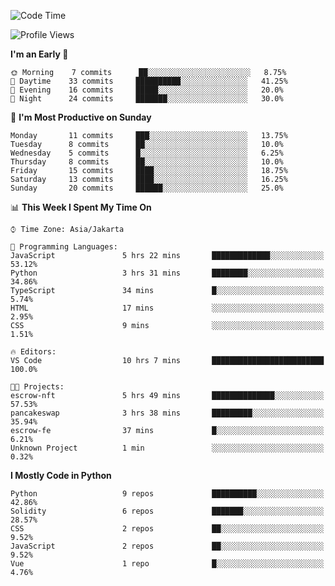 <!--START_SECTION:waka-->
![Code Time](http://img.shields.io/badge/Code%20Time-1%2C148%20hrs%2015%20mins-blue)

![Profile Views](http://img.shields.io/badge/Profile%20Views-0-blue)

**I'm an Early 🐤** 

```text
🌞 Morning    7 commits      ██░░░░░░░░░░░░░░░░░░░░░░░   8.75% 
🌆 Daytime    33 commits     ██████████░░░░░░░░░░░░░░░   41.25% 
🌃 Evening    16 commits     █████░░░░░░░░░░░░░░░░░░░░   20.0% 
🌙 Night      24 commits     ███████░░░░░░░░░░░░░░░░░░   30.0%

```
📅 **I'm Most Productive on Sunday** 

```text
Monday       11 commits     ███░░░░░░░░░░░░░░░░░░░░░░   13.75% 
Tuesday      8 commits      ██░░░░░░░░░░░░░░░░░░░░░░░   10.0% 
Wednesday    5 commits      █░░░░░░░░░░░░░░░░░░░░░░░░   6.25% 
Thursday     8 commits      ██░░░░░░░░░░░░░░░░░░░░░░░   10.0% 
Friday       15 commits     ████░░░░░░░░░░░░░░░░░░░░░   18.75% 
Saturday     13 commits     ████░░░░░░░░░░░░░░░░░░░░░   16.25% 
Sunday       20 commits     ██████░░░░░░░░░░░░░░░░░░░   25.0%

```


📊 **This Week I Spent My Time On** 

```text
⌚︎ Time Zone: Asia/Jakarta

💬 Programming Languages: 
JavaScript               5 hrs 22 mins       █████████████░░░░░░░░░░░░   53.12% 
Python                   3 hrs 31 mins       ████████░░░░░░░░░░░░░░░░░   34.86% 
TypeScript               34 mins             █░░░░░░░░░░░░░░░░░░░░░░░░   5.74% 
HTML                     17 mins             ░░░░░░░░░░░░░░░░░░░░░░░░░   2.95% 
CSS                      9 mins              ░░░░░░░░░░░░░░░░░░░░░░░░░   1.51%

🔥 Editors: 
VS Code                  10 hrs 7 mins       █████████████████████████   100.0%

🐱‍💻 Projects: 
escrow-nft               5 hrs 49 mins       ██████████████░░░░░░░░░░░   57.53% 
pancakeswap              3 hrs 38 mins       █████████░░░░░░░░░░░░░░░░   35.94% 
escrow-fe                37 mins             █░░░░░░░░░░░░░░░░░░░░░░░░   6.21% 
Unknown Project          1 min               ░░░░░░░░░░░░░░░░░░░░░░░░░   0.32%

```

**I Mostly Code in Python** 

```text
Python                   9 repos             ██████████░░░░░░░░░░░░░░░   42.86% 
Solidity                 6 repos             ███████░░░░░░░░░░░░░░░░░░   28.57% 
CSS                      2 repos             ██░░░░░░░░░░░░░░░░░░░░░░░   9.52% 
JavaScript               2 repos             ██░░░░░░░░░░░░░░░░░░░░░░░   9.52% 
Vue                      1 repo              █░░░░░░░░░░░░░░░░░░░░░░░░   4.76%

```



<!--END_SECTION:waka-->
